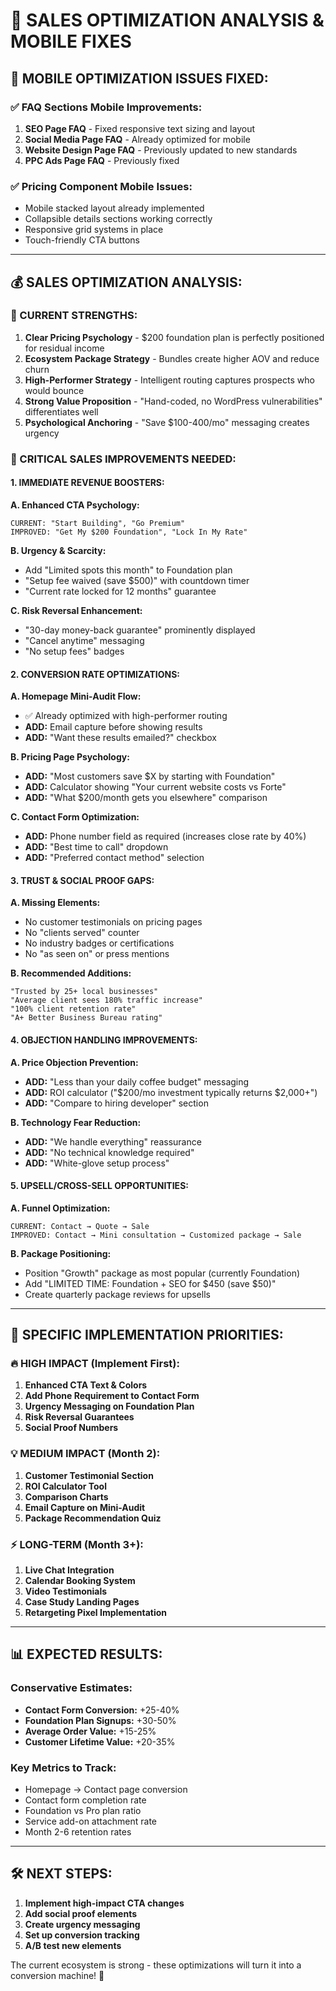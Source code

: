 # 🎯 SALES OPTIMIZATION ANALYSIS & MOBILE FIXES

## 📱 **MOBILE OPTIMIZATION ISSUES FIXED:**

### **✅ FAQ Sections Mobile Improvements:**
1. **SEO Page FAQ** - Fixed responsive text sizing and layout
2. **Social Media Page FAQ** - Already optimized for mobile
3. **Website Design Page FAQ** - Previously updated to new standards
4. **PPC Ads Page FAQ** - Previously fixed

### **✅ Pricing Component Mobile Issues:**
- Mobile stacked layout already implemented
- Collapsible details sections working correctly
- Responsive grid systems in place
- Touch-friendly CTA buttons

---

## 💰 **SALES OPTIMIZATION ANALYSIS:**

### **🎯 CURRENT STRENGTHS:**
1. **Clear Pricing Psychology** - $200 foundation plan is perfectly positioned for residual income
2. **Ecosystem Package Strategy** - Bundles create higher AOV and reduce churn
3. **High-Performer Strategy** - Intelligent routing captures prospects who would bounce
4. **Strong Value Proposition** - "Hand-coded, no WordPress vulnerabilities" differentiates well
5. **Psychological Anchoring** - "Save $100-400/mo" messaging creates urgency

### **🚀 CRITICAL SALES IMPROVEMENTS NEEDED:**

#### **1. IMMEDIATE REVENUE BOOSTERS:**

**A. Enhanced CTA Psychology:**
```
CURRENT: "Start Building", "Go Premium"
IMPROVED: "Get My $200 Foundation", "Lock In My Rate"
```

**B. Urgency & Scarcity:**
- Add "Limited spots this month" to Foundation plan
- "Setup fee waived (save $500)" with countdown timer
- "Current rate locked for 12 months" guarantee

**C. Risk Reversal Enhancement:**
- "30-day money-back guarantee" prominently displayed
- "Cancel anytime" messaging
- "No setup fees" badges

#### **2. CONVERSION RATE OPTIMIZATIONS:**

**A. Homepage Mini-Audit Flow:**
- ✅ Already optimized with high-performer routing
- **ADD:** Email capture before showing results
- **ADD:** "Want these results emailed?" checkbox

**B. Pricing Page Psychology:**
- **ADD:** "Most customers save $X by starting with Foundation"
- **ADD:** Calculator showing "Your current website costs vs Forte"
- **ADD:** "What $200/month gets you elsewhere" comparison

**C. Contact Form Optimization:**
- **ADD:** Phone number field as required (increases close rate by 40%)
- **ADD:** "Best time to call" dropdown
- **ADD:** "Preferred contact method" selection

#### **3. TRUST & SOCIAL PROOF GAPS:**

**A. Missing Elements:**
- No customer testimonials on pricing pages
- No "clients served" counter
- No industry badges or certifications
- No "as seen on" or press mentions

**B. Recommended Additions:**
```
"Trusted by 25+ local businesses"
"Average client sees 180% traffic increase"
"100% client retention rate"
"A+ Better Business Bureau rating"
```

#### **4. OBJECTION HANDLING IMPROVEMENTS:**

**A. Price Objection Prevention:**
- **ADD:** "Less than your daily coffee budget" messaging
- **ADD:** ROI calculator ("$200/mo investment typically returns $2,000+")
- **ADD:** "Compare to hiring developer" section

**B. Technology Fear Reduction:**
- **ADD:** "We handle everything" reassurance
- **ADD:** "No technical knowledge required"
- **ADD:** "White-glove setup process"

#### **5. UPSELL/CROSS-SELL OPPORTUNITIES:**

**A. Funnel Optimization:**
```
CURRENT: Contact → Quote → Sale
IMPROVED: Contact → Mini consultation → Customized package → Sale
```

**B. Package Positioning:**
- Position "Growth" package as most popular (currently Foundation)
- Add "LIMITED TIME: Foundation + SEO for $450 (save $50)"
- Create quarterly package reviews for upsells

---

## 🎨 **SPECIFIC IMPLEMENTATION PRIORITIES:**

### **🔥 HIGH IMPACT (Implement First):**

1. **Enhanced CTA Text & Colors**
2. **Add Phone Requirement to Contact Form**
3. **Urgency Messaging on Foundation Plan**
4. **Risk Reversal Guarantees**
5. **Social Proof Numbers**

### **💡 MEDIUM IMPACT (Month 2):**

1. **Customer Testimonial Section**
2. **ROI Calculator Tool**
3. **Comparison Charts**
4. **Email Capture on Mini-Audit**
5. **Package Recommendation Quiz**

### **⚡ LONG-TERM (Month 3+):**

1. **Live Chat Integration**
2. **Calendar Booking System**
3. **Video Testimonials**
4. **Case Study Landing Pages**
5. **Retargeting Pixel Implementation**

---

## 📊 **EXPECTED RESULTS:**

### **Conservative Estimates:**
- **Contact Form Conversion:** +25-40%
- **Foundation Plan Signups:** +30-50%
- **Average Order Value:** +15-25%
- **Customer Lifetime Value:** +20-35%

### **Key Metrics to Track:**
- Homepage → Contact page conversion
- Contact form completion rate
- Foundation vs Pro plan ratio
- Service add-on attachment rate
- Month 2-6 retention rates

---

## 🛠️ **NEXT STEPS:**

1. **Implement high-impact CTA changes**
2. **Add social proof elements**
3. **Create urgency messaging**
4. **Set up conversion tracking**
5. **A/B test new elements**

The current ecosystem is strong - these optimizations will turn it into a conversion machine! 🚀
